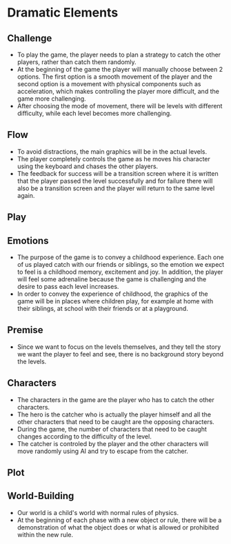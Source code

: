 # Dramatic Elements 


## Challenge

* To play the game, the player needs to plan a strategy to catch the other players, rather than catch them randomly.
* At the beginning of the game the player will manually choose between 2 options. The first option is a smooth movement of the player and the second option is a movement with physical components such as acceleration, which makes controlling the player more difficult, and the game more challenging.
* After choosing the mode of movement, there will be levels with different difficulty, while each level becomes more challenging.

## Flow

* To avoid distractions, the main graphics will be in the actual levels.
* The player completely controls the game as he moves his character using the keyboard and chases the other players.
* The feedback for success will be a transition screen where it is written that the player passed the level successfully and for failure there will also be a transition screen and the player will return to the same level again.

## Play


## Emotions

* The purpose of the game is to convey a childhood experience. Each one of us played catch with our friends or siblings, so the emotion we expect to feel is a childhood memory, excitement and joy.
In addition, the player will feel some adrenaline because the game is challenging and the desire to pass each level increases.
* In order to convey the experience of childhood, the graphics of the game will be in places where children play, for example at home with their siblings, at school with their friends or at a playground.

## Premise

* Since we want to focus on the levels themselves, and they tell the story we want the player to feel and see, there is no background story beyond the levels.

## Characters

* The characters in the game are the player who has to catch the other characters.
* The hero is the catcher who is actually the player himself and all the other characters that need to be caught are the opposing characters.
* During the game, the number of characters that need to be caught changes according to the difficulty of the level.
* The catcher is controled by the player and the other characters will move randomly using AI and try to escape from the catcher.

## Plot


## World-Building

* Our world is a child's world with normal rules of physics.
* At the beginning of each phase with a new object or rule, there will be a demonstration of what the object does or what is allowed or prohibited within the new rule.
